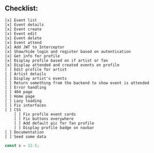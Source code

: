 ## Checklist:

    [x] Event list
    [x] Event details
    [x] Event create
    [x] Event edit
    [x] Event delete
    [x] Event attend
    [x] Add JWT to Interceptor
    [x] Show/hide login and register based on autentication
    [x] Get info for profile
    [x] Display profile based on if artist or fan
    [x] Display attended and created events on profile
    [ ] Edit profile for artist
    [ ] Artist details
    [ ] Display artist's events
    [ ] Return something from the backend to show event is attended
    [ ] Error handling
    [ ] 404 page
    [ ] Home page
    [ ] Lazy loading
    [ ] Fix interfaces
    [ ] CSS
        [ ] Fix profile event cards
        [ ] Fix buttons everywhere
        [ ] Add default pic for fan profile
        [ ] Display profile badge on navbar
    [ ] Documentation
    [ ] Seed some data

```js
const s = 12.5;
```
